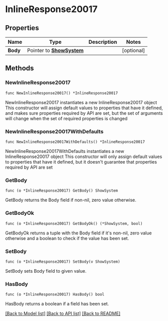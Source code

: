 # InlineResponse20017

## Properties

Name | Type | Description | Notes
------------ | ------------- | ------------- | -------------
**Body** | Pointer to [**ShowSystem**](ShowSystem.md) |  | [optional] 

## Methods

### NewInlineResponse20017

`func NewInlineResponse20017() *InlineResponse20017`

NewInlineResponse20017 instantiates a new InlineResponse20017 object
This constructor will assign default values to properties that have it defined,
and makes sure properties required by API are set, but the set of arguments
will change when the set of required properties is changed

### NewInlineResponse20017WithDefaults

`func NewInlineResponse20017WithDefaults() *InlineResponse20017`

NewInlineResponse20017WithDefaults instantiates a new InlineResponse20017 object
This constructor will only assign default values to properties that have it defined,
but it doesn't guarantee that properties required by API are set

### GetBody

`func (o *InlineResponse20017) GetBody() ShowSystem`

GetBody returns the Body field if non-nil, zero value otherwise.

### GetBodyOk

`func (o *InlineResponse20017) GetBodyOk() (*ShowSystem, bool)`

GetBodyOk returns a tuple with the Body field if it's non-nil, zero value otherwise
and a boolean to check if the value has been set.

### SetBody

`func (o *InlineResponse20017) SetBody(v ShowSystem)`

SetBody sets Body field to given value.

### HasBody

`func (o *InlineResponse20017) HasBody() bool`

HasBody returns a boolean if a field has been set.


[[Back to Model list]](../README.md#documentation-for-models) [[Back to API list]](../README.md#documentation-for-api-endpoints) [[Back to README]](../README.md)


